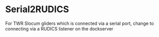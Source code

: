 # Serial2RUDICS
For TWR Slocum gliders which is connected via a serial port, change to connecting via a RUDICS listener on the dockserver
